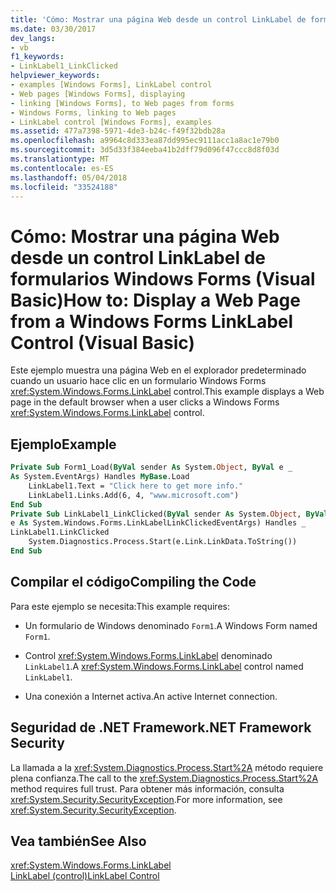 ```yaml
---
title: 'Cómo: Mostrar una página Web desde un control LinkLabel de formularios Windows Forms (Visual Basic)'
ms.date: 03/30/2017
dev_langs:
- vb
f1_keywords:
- LinkLabel1_LinkClicked
helpviewer_keywords:
- examples [Windows Forms], LinkLabel control
- Web pages [Windows Forms], displaying
- linking [Windows Forms], to Web pages from forms
- Windows Forms, linking to Web pages
- LinkLabel control [Windows Forms], examples
ms.assetid: 477a7398-5971-4de3-b24c-f49f32bdb28a
ms.openlocfilehash: a9964c8d333ea87dd995ec9111acc1a8ac1e79b0
ms.sourcegitcommit: 3d5d33f384eeba41b2dff79d096f47ccc8d8f03d
ms.translationtype: MT
ms.contentlocale: es-ES
ms.lasthandoff: 05/04/2018
ms.locfileid: "33524188"
---
```

# <a name="how-to-display-a-web-page-from-a-windows-forms-linklabel-control-visual-basic"></a><span data-ttu-id="91905-102">Cómo: Mostrar una página Web desde un control LinkLabel de formularios Windows Forms (Visual Basic)</span><span class="sxs-lookup"><span data-stu-id="91905-102">How to: Display a Web Page from a Windows Forms LinkLabel Control (Visual Basic)</span></span>
<span data-ttu-id="91905-103">Este ejemplo muestra una página Web en el explorador predeterminado cuando un usuario hace clic en un formulario Windows Forms <xref:System.Windows.Forms.LinkLabel> control.</span><span class="sxs-lookup"><span data-stu-id="91905-103">This example displays a Web page in the default browser when a user clicks a Windows Forms <xref:System.Windows.Forms.LinkLabel> control.</span></span>  
  
## <a name="example"></a><span data-ttu-id="91905-104">Ejemplo</span><span class="sxs-lookup"><span data-stu-id="91905-104">Example</span></span>  
  
```vb  
Private Sub Form1_Load(ByVal sender As System.Object, ByVal e _  
As System.EventArgs) Handles MyBase.Load  
    LinkLabel1.Text = "Click here to get more info."  
    LinkLabel1.Links.Add(6, 4, "www.microsoft.com")  
End Sub  
Private Sub LinkLabel1_LinkClicked(ByVal sender As System.Object, ByVal _  
e As System.Windows.Forms.LinkLabelLinkClickedEventArgs) Handles _  
LinkLabel1.LinkClicked  
    System.Diagnostics.Process.Start(e.Link.LinkData.ToString())  
End Sub  
```  
  
## <a name="compiling-the-code"></a><span data-ttu-id="91905-105">Compilar el código</span><span class="sxs-lookup"><span data-stu-id="91905-105">Compiling the Code</span></span>  
 <span data-ttu-id="91905-106">Para este ejemplo se necesita:</span><span class="sxs-lookup"><span data-stu-id="91905-106">This example requires:</span></span>  
  
-   <span data-ttu-id="91905-107">Un formulario de Windows denominado `Form1`.</span><span class="sxs-lookup"><span data-stu-id="91905-107">A Windows Form named `Form1`.</span></span>  
  
-   <span data-ttu-id="91905-108">Control <xref:System.Windows.Forms.LinkLabel> denominado `LinkLabel1`.</span><span class="sxs-lookup"><span data-stu-id="91905-108">A <xref:System.Windows.Forms.LinkLabel> control named `LinkLabel1`.</span></span>  
  
-   <span data-ttu-id="91905-109">Una conexión a Internet activa.</span><span class="sxs-lookup"><span data-stu-id="91905-109">An active Internet connection.</span></span>  
  
## <a name="net-framework-security"></a><span data-ttu-id="91905-110">Seguridad de .NET Framework</span><span class="sxs-lookup"><span data-stu-id="91905-110">.NET Framework Security</span></span>  
 <span data-ttu-id="91905-111">La llamada a la <xref:System.Diagnostics.Process.Start%2A> método requiere plena confianza.</span><span class="sxs-lookup"><span data-stu-id="91905-111">The call to the <xref:System.Diagnostics.Process.Start%2A> method requires full trust.</span></span> <span data-ttu-id="91905-112">Para obtener más información, consulta <xref:System.Security.SecurityException>.</span><span class="sxs-lookup"><span data-stu-id="91905-112">For more information, see <xref:System.Security.SecurityException>.</span></span>  
  
## <a name="see-also"></a><span data-ttu-id="91905-113">Vea también</span><span class="sxs-lookup"><span data-stu-id="91905-113">See Also</span></span>  
 <xref:System.Windows.Forms.LinkLabel>  
 [<span data-ttu-id="91905-114">LinkLabel (control)</span><span class="sxs-lookup"><span data-stu-id="91905-114">LinkLabel Control</span></span>](../../../../docs/framework/winforms/controls/linklabel-control-windows-forms.md)
